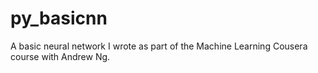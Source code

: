 # py_basicnn
A basic neural network I wrote as part of the Machine Learning Cousera course with Andrew Ng.

